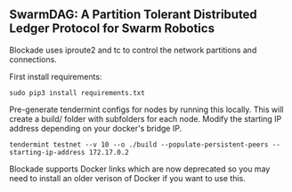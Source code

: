 ## SwarmDAG: A Partition Tolerant Distributed Ledger Protocol for Swarm Robotics

Blockade uses iproute2 and tc to control the network partitions and connections.

First install requirements:

    sudo pip3 install requirements.txt

Pre-generate tendermint configs for nodes by running this locally. This will 
create a build/ folder with subfolders for each node. Modify the starting IP 
address depending on your docker's bridge IP.

    tendermint testnet --v 10 --o ./build --populate-persistent-peers --starting-ip-address 172.17.0.2

Blockade supports Docker links which are now deprecated so you may need to 
install an older verison of Docker if you want to use this. 